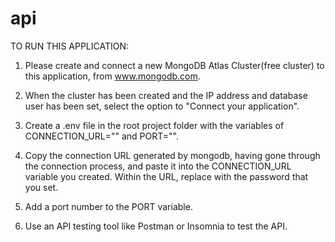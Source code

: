 # api

TO RUN THIS APPLICATION:

1. Please create and connect a new MongoDB Atlas Cluster(free cluster) to this application, from www.mongodb.com.

2. When the cluster has been created and the IP address and database user has been set,
   select the option to "Connect your application".

3. Create a .env file in the root project folder with the variables of CONNECTION_URL="" and PORT="".

4. Copy the connection URL generated by mongodb, having gone through the connection process,
   and paste it into the CONNECTION_URL variable you created. Within the URL, replace <password> with the password that you set.
   
5. Add a port number to the PORT variable.

6. Use an API testing tool like Postman or Insomnia to test the API.
